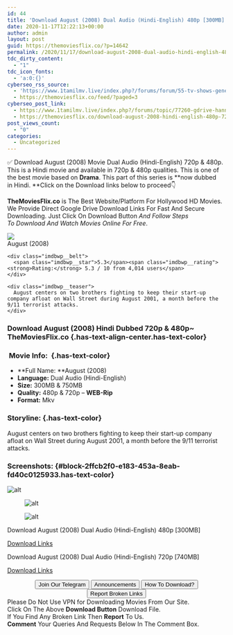 ```yaml
---
id: 44
title: 'Download August (2008) Dual Audio (Hindi-English) 480p [300MB] || 720p [750MB]'
date: 2020-11-17T12:22:13+00:00
author: admin
layout: post
guid: https://themoviesflix.co/?p=14642
permalink: /2020/11/17/download-august-2008-dual-audio-hindi-english-480p-300mb-720p-750mb/
tdc_dirty_content:
  - "1"
tdc_icon_fonts:
  - 'a:0:{}'
cyberseo_rss_source:
  - 'https://www.1tamilmv.live/index.php?/forums/forum/55-tv-shows-general-videos.xml/&page=3'
  - https://themoviesflix.co/feed/?paged=3
cyberseo_post_link:
  - https://www.1tamilmv.live/index.php?/forums/topic/77260-gdrive-hannibal-season-01-02-03-complete-tv-series-1080p-d3g-125-gb/
  - https://themoviesflix.co/download-august-2008-hindi-english-480p-720p/
post_views_count:
  - "0"
categories:
  - Uncategorized
---
```

✅ Download August (2008)&nbsp;Movie&nbsp;Dual Audio (Hindi-English)&nbsp;720p&nbsp;&&nbsp;480p. This is a Hindi movie and available in&nbsp;720p&nbsp;&&nbsp;480p&nbsp;qualities. This is one of the best movie based on&nbsp;**Drama**. This part of this series is&nbsp;**now dubbed in&nbsp;Hindi.&nbsp;**Click on the Download links below to proceed👇

**TheMoviesFlix.co**&nbsp;is The Best Website/Platform For Hollywood HD Movies. We Provide Direct Google Drive Download Links For Fast And Secure Downloading. Just Click On Download Button&nbsp;_And Follow Steps To&nbsp;Download And Watch Movies Online For Free_.

<div class="imdbwp imdbwp--movie dark">
  <div class="imdbwp__thumb">
    <a class="imdbwp__link" target="_blank" title="August" href="https://www.imdb.com/title/tt0470679/" rel="nofollow noopener noreferrer"><img class="imdbwp__img" src="https://m.media-amazon.com/images/M/MV5BZDBjZTIzZmYtZjIzZC00ZTg3LTkyM2YtOTFiNTE4NmQxMTZlXkEyXkFqcGdeQXVyMTY5Nzc4MDY@._V1_SX300.jpg" /></a>
  </div>
  
  <div class="imdbwp__content">
    <div class="imdbwp__header">
      <span class="imdbwp__title">August</span> (2008)
    </div>
    
    <div class="imdbwp__belt">
      <span class="imdbwp__star">5.3</span><span class="imdbwp__rating"><strong>Rating:</strong> 5.3 / 10 from 4,014 users</span>
    </div>
    
    <div class="imdbwp__teaser">
      August centers on two brothers fighting to keep their start-up company afloat on Wall Street during August 2001, a month before the 9/11 terrorist attacks.
    </div>
  </div>
</div>

### Download August (2008) Hindi Dubbed 720p & 480p~ TheMoviesFlix.co {.has-text-align-center.has-text-color}

### &nbsp;Movie Info:&nbsp; {.has-text-color}

  * **Full Name:&nbsp;**August (2008)
  * **Language:**&nbsp;Dual Audio (Hindi-English)
  * **Size:**&nbsp;300MB & 750MB
  * **Quality:**&nbsp;480p & 720p –&nbsp;**WEB-Rip**
  * **Format:**&nbsp;Mkv

### Storyline: {.has-text-color}

August centers on two brothers fighting to keep their start-up company afloat on Wall Street during August 2001, a month before the 9/11 terrorist attacks.

### Screenshots: {#block-2ffcb2f0-e183-453a-8eab-fd40c0125933.has-text-color}<figure class="wp-block-image alignwide">

![alt](https://imagecurl.com/images/91312040714547480111_thumb.png) </figure> <figure class="wp-block-image alignwide">![alt](https://imagecurl.com/images/89139935090980481850_thumb.png)</figure> <figure class="wp-block-image alignwide">![alt](https://imagecurl.com/images/07163700748893172489_thumb.png)</figure> 

<p class="has-text-align-center has-text-color has-medium-font-size">
  Download August (2008) Dual Audio (Hindi-English) 480p [300MB]
</p>

<span class="mb-center maxbutton-3-center"><span class="maxbutton-3-container mb-container"><a class="maxbutton-3 maxbutton maxbutton-post-button" target="_blank" rel="nofollow noopener noreferrer" href="https://coinquint.com/a20032/"><span class="mb-text">Download Links</span></a></span></span>

<p class="has-text-align-center has-text-color has-medium-font-size">
  Download August (2008) Dual Audio (Hindi-English) 720p [740MB]
</p>

<span class="mb-center maxbutton-3-center"><span class="maxbutton-3-container mb-container"><a class="maxbutton-3 maxbutton maxbutton-post-button" target="_blank" rel="nofollow noopener noreferrer" href="https://coinquint.com/a20034/"><span class="mb-text">Download Links</span></a></span></span>

<center>
</center>

<center>
  <a href="https://t.me/themoviesflixcom" target="_blank" data-wpel-link="external" rel="nofollow external noopener noreferrer"><button class="button button5">Join Our Telegram</button></a> <a href="https://themoviesflix.co/download-august-2008-hindi-english-480p-720p/#" target="_blank" data-wpel-link="external" rel="nofollow external noopener noreferrer"><button class="button button5">Announcements</button></a> <a href="https://themoviesflix.com/how-to-download/" target="_blank" data-wpel-link="external" rel="nofollow external noopener noreferrer"><button class="button button5">How To Download?</button></a> <a href="https://themoviesflix.co/download-august-2008-hindi-english-480p-720p/#" target="_blank" data-wpel-link="external" rel="nofollow external noopener noreferrer"><button class="button button5">Report Broken Links</button></a>
</center>

<div class="alert alert-danger">
  Please Do Not Use VPN for Downloading Movies From Our Site.
</div>

<div class="alert alert-success">
  Click On The Above <strong>Download Button</strong> Download File.
</div>

<div class="alert alert-warning">
  If You Find Any Broken Link Then <strong>Report</strong> To Us.
</div>

<div class="alert alert-info">
  <strong>Comment</strong> Your Queries And Requests Below In The Comment Box.
</div>